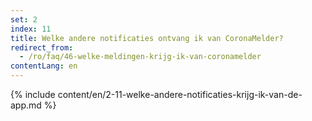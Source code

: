 ```yaml
---
set: 2
index: 11
title: Welke andere notificaties ontvang ik van CoronaMelder? 
redirect_from: 
  - /ro/faq/46-welke-meldingen-krijg-ik-van-coronamelder
contentLang: en
---
```

{% include content/en/2-11-welke-andere-notificaties-krijg-ik-van-de-app.md %}
